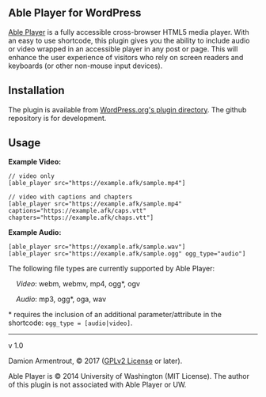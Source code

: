 ## Able Player for WordPress

[Able Player](https://github.com/ableplayer/ableplayer) is a fully accessible cross-browser HTML5 media player. With an easy to use shortcode, this plugin gives you the ability to include audio or video wrapped in an accessible player in any post or page. This will enhance the user experience of visitors who rely on screen readers and keyboards (or other non-mouse input devices).

## Installation

The plugin is available from [WordPress.org's plugin directory](https://wordpress.org/plugins/wp-able-player/). The github repository is for development.

## Usage

**Example Video:**
```
// video only
[able_player src="https://example.afk/sample.mp4"]

// video with captions and chapters
[able_player src="https://example.afk/sample.mp4" captions="https://example.afk/caps.vtt" chapters="https://example.afk/chaps.vtt"]
```

**Example Audio:**
```
[able_player src="https://example.afk/sample.wav"]
[able_player src="https://example.afk/sample.ogg" ogg_type="audio"]
```

The following file types are currently supported by Able Player:

&nbsp;&nbsp;&nbsp;&nbsp;*Video*: webm, webmv, mp4, ogg*, ogv

&nbsp;&nbsp;&nbsp;&nbsp;*Audio*: mp3, ogg*, oga, wav

\* requires the inclusion of an additional parameter/attribute in the shortcode: `ogg_type = [audio|video]`.

____

v 1.0

Damion Armentrout, &copy; 2017 ([GPLv2 License](http://www.gnu.org/licenses/license-list.html#GPLCompatibleLicenses) or later).


Able Player is &copy; 2014 University of Washington (MIT License). The author of this plugin is not associated with Able Player or UW.